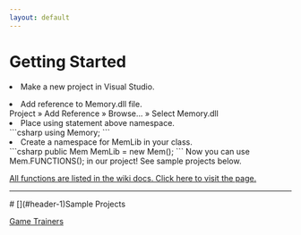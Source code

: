 ```yaml
---
layout: default
---
```


# [](#header-1)Getting Started

<p><li>Make a new project in Visual Studio.</li></p>
<li>Add reference to Memory.dll file.</li>
<span class="highlight_this">Project</span> » <span class="highlight_this">Add Reference</span> » <span class="highlight_this">Browse...</span> » <span class="highlight_this">Select Memory.dll</span>
<li>Place using statement above namespace.</li>
```csharp
using Memory;
```
<li>Create a namespace for MemLib in your class.</li>
```csharp
public Mem MemLib = new Mem();
```
Now you can use Mem.FUNCTIONS(); in our project! See sample projects below.

<a href="https://github.com/erfg12/memory.dll/wiki">All functions are listed in the wiki docs. Click here to visit the page.</a>
<hr>
# [](#header-1)Sample Projects

<a href="https://github.com/erfg12/Game-Trainers" id="view-on-github" class="button"><span>Game Trainers</span></a>